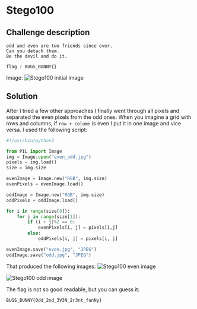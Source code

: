 # Stego100
## Challenge description
```text
odd and even are two friends since ever.
Can you detach them.
Be the devil and do it.

flag : BUGS_BUNNY{}
```

Image:
![Stego100 initial image](http://sw1ss.team/images/Bugs_Bunny_CTF_2k17/even_odd.jpg)

## Solution
After I tried a few other approaches I finally went through all pixels and separated the even pixels from the odd ones. When you imagine a grid with rows and columns, if `row + column` is even I put it in one image and vice versa. I used the following script:
```python
#!/usr/bin/python3

from PIL import Image
img = Image.open("even_odd.jpg")
pixels = img.load()
size = img.size

evenImage = Image.new("RGB", img.size)
evenPixels = evenImage.load()

oddImage = Image.new("RGB", img.size)
oddPixels = oddImage.load()

for i in range(size[0]):
    for j in range(size[1]):
        if (i + j)%2 == 0:
            evenPixels[i, j] = pixels[i,j]
        else:
            oddPixels[i, j] = pixels[i, j]

evenImage.save("even.jpg", "JPEG")
oddImage.save("odd.jpg", "JPEG")
```

That produced the following images:
![Stego100 even image](http://sw1ss.team/images/Bugs_Bunny_CTF_2k17/even.jpg "Even")

![Stego100 odd image](http://sw1ss.team/images/Bugs_Bunny_CTF_2k17/odd.jpg "Odd")

The flag is not so good readable, but you can guess it:
```text
BUGS_BUNNY{Odd_2nd_3V3N_2r3nt_funNy}
```
